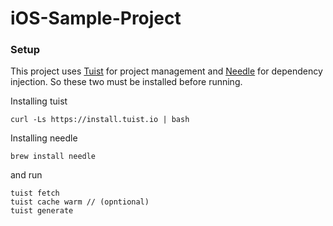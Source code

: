 # iOS-Sample-Project

### Setup

This project uses [Tuist](https://github.com/tuist/tuist) for project management and [Needle](https://github.com/uber/needle) for dependency injection. So these two must be installed before running.

Installing tuist
```
curl -Ls https://install.tuist.io | bash
```

Installing needle
```
brew install needle
```

and run
```
tuist fetch
tuist cache warm // (opntional)
tuist generate
```